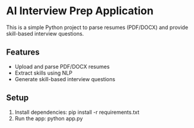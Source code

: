 # AI Interview Prep Application

This is a simple Python project to parse resumes (PDF/DOCX) and provide skill-based interview questions.

## Features
- Upload and parse PDF/DOCX resumes
- Extract skills using NLP
- Generate skill-based interview questions

## Setup
1. Install dependencies:
   pip install -r requirements.txt
2. Run the app:
   python app.py

